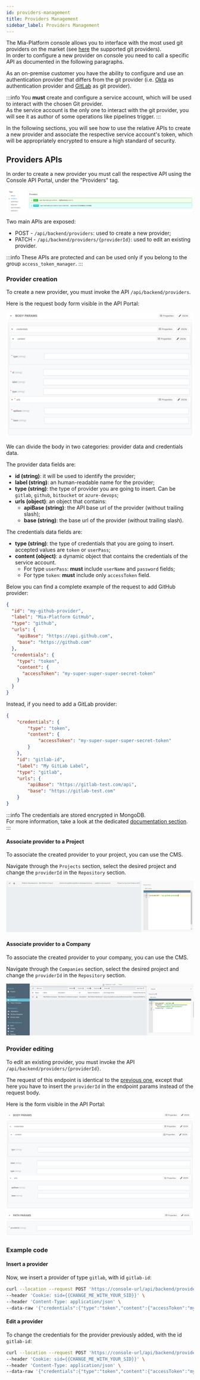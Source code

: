 ```yaml
---
id: providers-management
title: Providers Management
sidebar_label: Providers Management
---
```


The Mia-Platform console allows you to interface with the most used git providers on the market (see [here](../../self_hosted/self_hosted_requirements#software-and-hardware-prerequisites) the supported git providers).  
In order to configure a new provider on console you need to call a specific API as documented in the following paragraphs.

As an on-premise customer you have the ability to configure and use an authentication provider that differs from the git provider (i.e. [Okta](https://www.okta.com/) as authentication provider and [GitLab](https://gitlab.com/) as git provider).

:::info
You **must** create and configure a service account, which will be used to interact with the chosen Git provider.  
As the service account is the only one to interact with the git provider, you will see it as author of some operations like pipelines trigger.
:::

In the following sections, you will see how to use the relative APIs to create a new provider and associate the respective service account's token, which will be appropriately encrypted to ensure a high standard of security.

## Providers APIs

In order to create a new provider you must call the respective API using the Console API Portal, under the "Providers" tag.  

![Providers tag](./img/providers-tag.png)

Two main APIs are exposed:

- POST - `/api/backend/providers`: used to create a new provider;
- PATCH - `/api/backend/providers/{providerId}`: used to edit an existing provider.

:::info
These APIs are protected and can be used only if you belong to the group `access_token_manager`.
:::

### Provider creation

To create a new provider, you must invoke the API `/api/backend/providers`.

Here is the request body form visible in the API Portal:

![Providers creation body](./img/provider-body.png)

We can divide the body in two categories: provider data and credentials data.

The provider data fields are:

- **id (string)**: it will be used to identify the provider;
- **label (string)**: an human-readable name for the provider;
- **type (string)**: the type of provider you are going to insert. Can be `gitlab`, `github`, `bitbucket` or `azure-devops`;
- **urls (object)**: an object that contains:
  - **apiBase (string)**: the API base url of the provider (without trailing slash);
  - **base (string)**: the base url of the provider (without trailing slash).


The credentials data fields are:

- **type (string)**: the type of credentials that you are going to insert. accepted values are `token` or `userPass`;
- **content (object)**: a dynamic object that contains the credentials of the service account.
  - For type `userPass`: **must** include `userName` and `password` fields;
  - For type `token`: **must** include only `accessToken` field.

Below you can find a complete example of the request to add GitHub provider:

```json
{
  "id": "my-github-provider",
  "label": "Mia-Platform GitHub",
  "type": "github",
  "urls": {
    "apiBase": "https://api.github.com",
    "base": "https://github.com"
  },
  "credentials": {
    "type": "token",
    "content": {
      "accessToken": "my-super-super-super-secret-token"
    }
  }
}
```

Instead, if you need to add a GitLab provider:

```json
{
    "credentials": {
        "type": "token",
        "content": {
            "accessToken": "my-super-super-super-secret-token"
        }
    },
    "id": "gitlab-id",
    "label": "My GitLab Label",
    "type": "gitlab",
    "urls": {
        "apiBase": "https://gitlab-test.com/api",
        "base": "https://gitlab-test.com"
    }
}
```

:::info
The credentials are stored encrypted in MongoDB.  
For more information, take a look at the dedicated [documentation section](../../runtime_suite/crud-service/encryption_configuration).
:::

#### Associate provider to a Project

To associate the created provider to your project, you can use the CMS.

Navigate through the `Projects` section, select the desired project and change the `providerId` in the `Repository` section.

![Insert providerId](./img/providers-cms.png)

#### Associate provider to a Company

To associate the created provider to your company, you can use the CMS.

Navigate through the `Companies` section, select the desired project and change the `providerId` in the `Repository` section.

![Insert providerId](./img/provider-company-cms.png)

### Provider editing

To edit an existing provider, you must invoke the API `/api/backend/providers/{providerId}`.

The request of this endpoint is identical to the [previous one](#associate-provider), except that here you have to insert the `providerId` in the endpoint params instead of the request body.

Here is the form visible in the API Portal:

![Provider editing request body](./img/provider-edit-body.png)

### Example code

#### Insert a provider

Now, we insert a provider of type `gitlab`, with id `gitlab-id`:

```sh
curl --location --request POST 'https://console-url/api/backend/providers' \
--header 'Cookie: sid={{CHANGE_ME_WITH_YOUR_SID}}' \
--header 'Content-Type: application/json' \
--data-raw '{"credentials":{"type":"token","content":{"accessToken":"my-super-super-super-secret-token"}},"id":"gitlab-id","label":"My GitLab Label","type":"gitlab","urls":{"apiBase":"https://gitlab-test.com/api","base":"https://gitlab-test.com"}}'
```

#### Edit a provider

To change the credentials for the provider previously added, with the id `gitlab-id`:

```sh
curl --location --request POST 'https://console-url/api/backend/providers/gitlab-id' \
--header 'Cookie: sid={{CHANGE_ME_WITH_YOUR_SID}}' \
--header 'Content-Type: application/json' \
--data-raw '{"credentials":{"type":"token","content":{"accessToken":"my-new-super-super-super-secret-token"}}'
```
